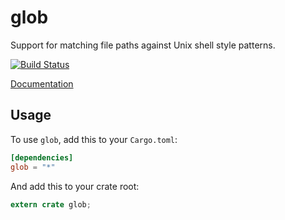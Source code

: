 glob
====

Support for matching file paths against Unix shell style patterns.

[![Build Status](https://travis-ci.org/rust-lang/glob.svg?branch=master)](https://travis-ci.org/rust-lang/glob)

[Documentation](https://doc.rust-lang.org/glob)

## Usage

To use `glob`, add this to your `Cargo.toml`:

```toml
[dependencies]
glob = "*"
```

And add this to your crate root:

```rust
extern crate glob;
```

